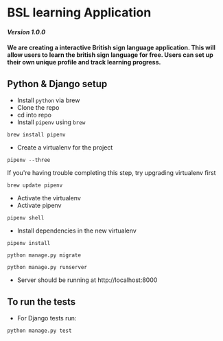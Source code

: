 # BSL learning Application
#### _Version 1.0.0_

#### We are creating a interactive British sign language application. This will allow users to learn the british sign language for free. Users can set up their own unique profile and track learning progress.
## Python & Django setup

* Install `python` via brew
* Clone the repo
* cd into repo
* Install `pipenv` using  `brew` 

```
brew install pipenv
```

* Create a virtualenv for the project

```
pipenv --three
```

If you're having trouble completing this step, try upgrading virtualenv first
 ```
brew update pipenv
```
* Activate the virtualenv
* Activate pipenv

```
pipenv shell
```

* Install dependencies in the new virtualenv

```
pipenv install
```

```
python manage.py migrate
```

```
python manage.py runserver
```

* Server should be running at http://localhost:8000


## To run the tests

* For Django tests run:

```
python manage.py test
```


